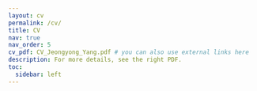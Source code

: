 ```yaml
---
layout: cv
permalink: /cv/
title: CV
nav: true
nav_order: 5
cv_pdf: CV_Jeongyong_Yang.pdf # you can also use external links here
description: For more details, see the right PDF.
toc:
  sidebar: left
---
```

